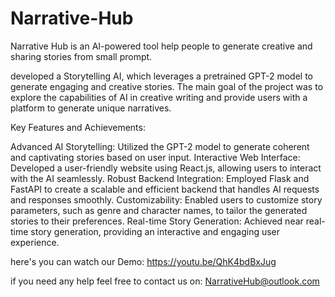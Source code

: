 # Narrative-Hub
Narrative Hub is an AI-powered tool help people to generate creative and sharing stories from small prompt.

developed a Storytelling AI, which leverages a pretrained GPT-2 model to generate engaging and creative stories.
The main goal of the project was to explore the capabilities of AI in creative writing and provide users with a platform to generate unique narratives.

Key Features and Achievements:

Advanced AI Storytelling: Utilized the GPT-2 model to generate coherent and captivating stories based on user input.
Interactive Web Interface: Developed a user-friendly website using React.js, allowing users to interact with the AI seamlessly.
Robust Backend Integration: Employed Flask and FastAPI to create a scalable and efficient backend that handles AI requests and responses smoothly.
Customizability: Enabled users to customize story parameters, such as genre and character names, to tailor the generated stories to their preferences.
Real-time Story Generation: Achieved near real-time story generation, providing an interactive and engaging user experience.

here's you can watch our Demo:
https://youtu.be/QhK4bdBxJug

if you need any help feel free to contact us on: NarrativeHub@outlook.com
